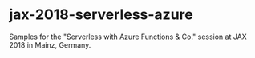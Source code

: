 # jax-2018-serverless-azure
Samples for the "Serverless with Azure Functions &amp; Co." session at JAX 2018 in Mainz, Germany.
